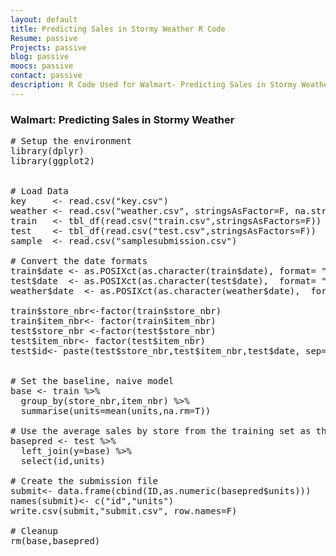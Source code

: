 ```yaml
---
layout: default
title: Predicting Sales in Stormy Weather R Code
Resume: passive
Projects: passive
blog: passive
moocs: passive
contact: passive
description: R Code Used for Walmart- Predicting Sales in Stormy Weather Competition
---
```


### Walmart: Predicting Sales in Stormy Weather
<pre>
# Setup the environment
library(dplyr)
library(ggplot2)


# Load Data 
key     <- read.csv("key.csv")
weather <- read.csv("weather.csv", stringsAsFactor=F, na.strings=c("M","-"))
train   <- tbl_df(read.csv("train.csv",stringsAsFactors=F))
test    <- tbl_df(read.csv("test.csv",stringsAsFactors=F))
sample  <- read.csv("samplesubmission.csv")

# Convert the date formats
train$date <- as.POSIXct(as.character(train$date), format= "%Y-%m-%e")
test$date  <- as.POSIXct(as.character(test$date),  format= "%Y-%m-%e")
weather$date  <- as.POSIXct(as.character(weather$date),  format= "%Y-%m-%e")

train$store_nbr<-factor(train$store_nbr)
train$item_nbr<- factor(train$item_nbr)
test$store_nbr <-factor(test$store_nbr)
test$item_nbr<- factor(test$item_nbr)
test$id<- paste(test$store_nbr,test$item_nbr,test$date, sep="_")


# Set the baseline, naive model
base <- train %>%
  group_by(store_nbr,item_nbr) %>%
  summarise(units=mean(units,na.rm=T)) 

# Use the average sales by store from the training set as the prediction
basepred <- test %>%
  left_join(y=base) %>%
  select(id,units)

# Create the submission file
submit<- data.frame(cbind(ID,as.numeric(basepred$units)))
names(submit)<- c("id","units")
write.csv(submit,"submit.csv", row.names=F)

# Cleanup 
rm(base,basepred)
</pre>